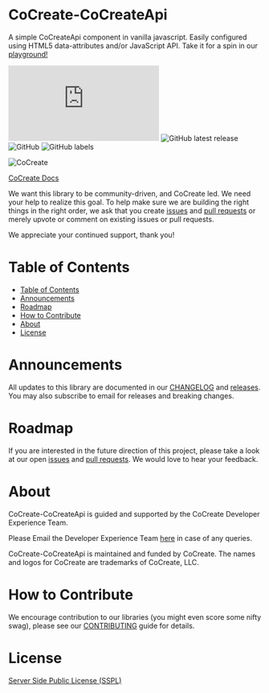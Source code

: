 # CoCreate-CoCreateApi
A simple CoCreateApi component in vanilla javascript. Easily configured using HTML5 data-attributes and/or JavaScript API. Take it for a spin in our [playground!](https://cocreate.app/docs/CoCreateApi)

![GitHub file size in bytes](https://img.shields.io/github/size/CoCreate-app/CoCreate-CoCreateApi/dist/CoCreate-CoCreateApi.min.js?label=minified%20size&style=for-the-badge) 
![GitHub latest release](https://img.shields.io/github/v/release/CoCreate-app/CoCreate-CoCreateApi?style=for-the-badge)
![GitHub](https://img.shields.io/github/license/CoCreate-app/CoCreate-CoCreateApi?style=for-the-badge) 
![GitHub labels](https://img.shields.io/github/labels/CoCreate-app/CoCreate-CoCreateApi/help%20wanted?style=for-the-badge)

![CoCreate](https://cdn.cocreate.app/logo.png)

[CoCreate Docs](https://cocreate.app/docs/CoCreateApi)

We want this library to be community-driven, and CoCreate led. We need your help to realize this goal. To help make sure we are building the right things in the right order, we ask that you create [issues](https://github.com/CoCreate-app/Realtime_Admin_CRM_and_CMS/issues) and [pull requests](https://github.com/CoCreate-app/Realtime_Admin_CRM_and_CMS/pulls) or merely upvote or comment on existing issues or pull requests.

We appreciate your continued support, thank you!

# Table of Contents

- [Table of Contents](#table-of-contents)
- [Announcements](#announcements)
- [Roadmap](#roadmap)
- [How to Contribute](#how-to-contribute)
- [About](#about)
- [License](#license)

<a name="announcements"></a>
# Announcements

All updates to this library are documented in our [CHANGELOG](https://github.com/CoCreate-app/CoCreate-CoCreateApi/blob/master/CHANGELOG.md) and [releases](https://github.com/CoCreate-app/CoCreate-CoCreateApi/releases). You may also subscribe to email for releases and breaking changes. 

<a name="roadmap"></a>
# Roadmap

If you are interested in the future direction of this project, please take a look at our open [issues](https://github.com/CoCreate-app/CoCreate-CoCreateApi/issues) and [pull requests](https://github.com/CoCreate-app/CoCreate-CoCreateApi/pulls). We would love to hear your feedback.


<a name="about"></a>
# About

CoCreate-CoCreateApi is guided and supported by the CoCreate Developer Experience Team.

Please Email the Developer Experience Team [here](mailto:develop@cocreate.app) in case of any queries.

CoCreate-CoCreateApi is maintained and funded by CoCreate. The names and logos for CoCreate are trademarks of CoCreate, LLC.

# How to Contribute

We encourage contribution to our libraries (you might even score some nifty swag), please see our [CONTRIBUTING](https://github.com/CoCreate-app/CoCreate-CoCreateApi/blob/master/CONTRIBUTING.md) guide for details.

# License
[Server Side Public License (SSPL)](https://github.com/CoCreate-app/CoCreate-CoCreateApi/blob/master/LICENSE)

